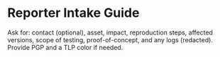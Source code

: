 # Reporter Intake Guide

Ask for: contact (optional), asset, impact, reproduction steps, affected versions, scope of testing, proof-of-concept, and any logs (redacted). Provide PGP and a TLP color if needed.
